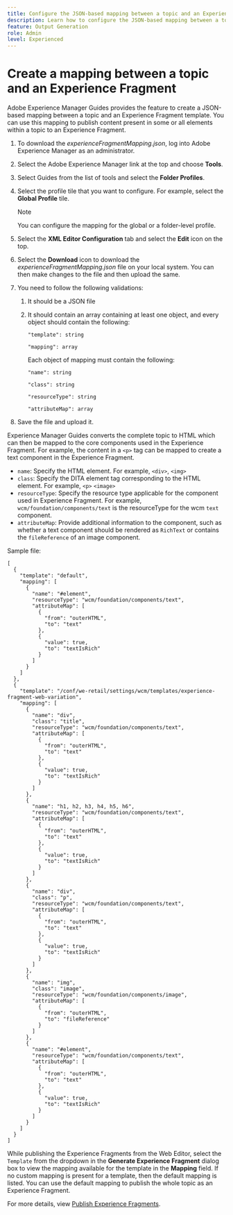 ```yaml
---
title: Configure the JSON-based mapping between a topic and an Experience Fragment template.
description: Learn how to configure the JSON-based mapping between a topic and an Experience Fragment template.
feature: Output Generation
role: Admin
level: Experienced
---
```

# Create a mapping between a topic and an Experience Fragment

Adobe Experience Manager Guides provides the feature to create a JSON-based mapping between a topic and an Experience Fragment template. You can use this mapping to publish content present in some or all elements within a topic to an Experience Fragment. 

1. To download the *experienceFragmentMapping.json*, log into Adobe Experience Manager as an administrator.
1. Select the Adobe Experience Manager link at the top and choose **Tools**.
1. Select Guides from the list of tools and select the **Folder Profiles**.
1. Select the profile tile that you want to configure. For example, select the **Global Profile** tile.
    >[!NOTE]
    >
    > You can configure the mapping for the global or a folder-level profile.
1. Select the **XML Editor Configuration** tab and select the **Edit** icon on the top.
1. Select the **Download** icon to download the *experienceFragmentMapping.json*  file on your local system. You can then make changes to the file and then upload the same.

1.  You need to follow the following validations:

    1. It should be a JSON file
    2. It should contain an array containing at least one object, and every object should contain the following:


        `"template": string `

        `"mapping": array`

        Each object of mapping must contain the following:
        
       `"name": string`

        `"class": string`

        `"resourceType": string`

        `"attributeMap": array`

         
1. Save the file and upload it.

Experience Manager Guides converts the complete topic to HTML which can then be mapped to the core components used in the Experience Fragment. For example, the content in a `<p>` tag can be mapped to create a text component in the Experience Fragment.
* `name`: Specify the HTML element. For example, `<div>`, `<img>`
* `class`: Specify the DITA element tag corresponding to the HTML element. For example, `<p>` `<image>`
* `resourceType`: Specify the resource type applicable for the component used in Experience Fragment. For example, `wcm/foundation/components/text` is the resourceType for the wcm `text` component.
* `attributeMap`: Provide additional information to the component, such as whether a text component should be rendered as `RichText` or contains the `fileReference` of an image component.




Sample file:

```
[
  {
    "template": "default",
    "mapping": [
      {
        "name": "#element",
        "resourceType": "wcm/foundation/components/text",
        "attributeMap": [
          {
            "from": "outerHTML",
            "to": "text"
          },
          {
            "value": true,
            "to": "textIsRich"
          }
        ]
      }
    ]
  },
  {
    "template": "/conf/we-retail/settings/wcm/templates/experience-fragment-web-variation",
    "mapping": [
      {
        "name": "div",
        "class": "title",
        "resourceType": "wcm/foundation/components/text",
        "attributeMap": [
          {
            "from": "outerHTML",
            "to": "text"
          },
          {
            "value": true,
            "to": "textIsRich"
          }
        ]
      },
      {
        "name": "h1, h2, h3, h4, h5, h6",
        "resourceType": "wcm/foundation/components/text",
        "attributeMap": [
          {
            "from": "outerHTML",
            "to": "text"
          },
          {
            "value": true,
            "to": "textIsRich"
          }
        ]
      },
      {
        "name": "div",
        "class": "p",
        "resourceType": "wcm/foundation/components/text",
        "attributeMap": [
          {
            "from": "outerHTML",
            "to": "text"
          },
          {
            "value": true,
            "to": "textIsRich"
          }
        ]
      },
      {
        "name": "img",
        "class": "image",
        "resourceType": "wcm/foundation/components/image",
        "attributeMap": [
          {
            "from": "outerHTML",
            "to": "fileReference"
          }
        ]
      },
      {
        "name": "#element",
        "resourceType": "wcm/foundation/components/text",
        "attributeMap": [
          {
            "from": "outerHTML",
            "to": "text"
          },
          {
            "value": true,
            "to": "textIsRich"
          }
        ]
      }
    ]
  }
]
```



While publishing the Experience Fragments from the Web Editor, select the `Template` from the dropdown in the **Generate Experience Fragment** dialog box to view the mapping available for the template in the **Mapping** field. If no custom mapping is present for a template, then the default mapping is listed. You can use the default mapping to publish the whole topic as an Experience Fragment. 

For more details, view [Publish Experience Fragments](../user-guide/publish-experience-fragment.md).  
 